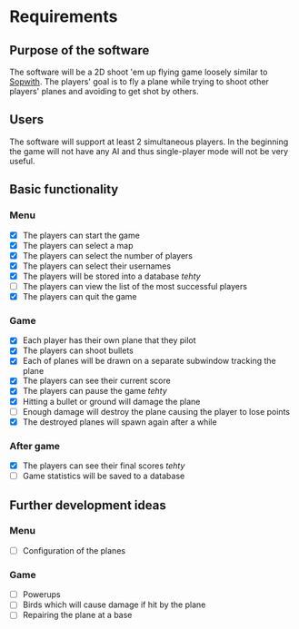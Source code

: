 # Requirements

## Purpose of the software

The software will be a 2D shoot 'em up flying game loosely similar to
[Sopwith](https://en.wikipedia.org/wiki/Sopwith_(video_game)). The players' goal
is to fly a plane while trying to shoot other players' planes and avoiding to
get shot by others.

## Users

The software will support at least 2 simultaneous players. In the beginning the
game will not have any AI and thus single-player mode will not be very useful.

## Basic functionality

### Menu

- [x] The players can start the game
- [x] The players can select a map
- [x] The players can select the number of players
- [x] The players can select their usernames
- [x] The players will be stored into a database *tehty*
- [ ] The players can view the list of the most successful players
- [x] The players can quit the game

### Game

- [x] Each player has their own plane that they pilot
- [x] The players can shoot bullets
- [x] Each of planes will be drawn on a separate subwindow tracking the plane
- [x] The players can see their current score
- [x] The players can pause the game *tehty*
- [x] Hitting a bullet or ground will damage the plane
- [ ] Enough damage will destroy the plane causing the player to lose points
- [x] The destroyed planes will spawn again after a while

### After game

- [x] The players can see their final scores *tehty*
- [ ] Game statistics will be saved to a database

## Further development ideas

### Menu

- [ ] Configuration of the planes

### Game
- [ ] Powerups
- [ ] Birds which will cause damage if hit by the plane
- [ ] Repairing the plane at a base
